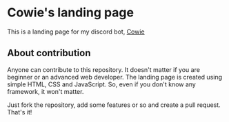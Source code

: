 # Cowie's landing page
This is a landing page for my discord bot, [Cowie](https://www.github.com/laughing-nerd/cowie)

## About contribution
Anyone can contribute to this repository. It doesn't matter if you are beginner or an advanced web developer. The landing page is created using simple HTML, CSS and JavaScript. So, even if you don't know any framework, it won't matter.

Just fork the repository, add some features or so and create a pull request. That's it!
